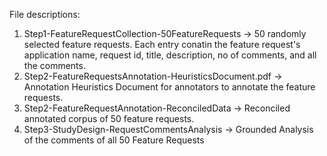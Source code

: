 File descriptions:
1. Step1-FeatureRequestCollection-50FeatureRequests -> 50 randomly selected feature requests. Each entry conatin the feature request's application name, request id, title, description, no of comments, and all the comments.
2. Step2-FeatureRequestsAnnotation-HeuristicsDocument.pdf -> Annotation Heuristics Document for annotators to annotate the feature requests.
3. Step2-FeatureRequestAnnotation-ReconciledData -> Reconciled annotated corpus of 50 feature requests.
4. Step3-StudyDesign-RequestCommentsAnalysis -> Grounded Analysis of the comments of all 50 Feature Requests

